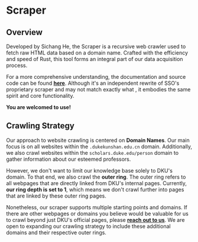 # Scraper

## Overview

Developed by Sichang He, the Scraper is a recursive web crawler used to fetch raw HTML data based on a domain name. Crafted with the efficiency and speed of Rust, this tool forms an integral part of our data acquisition process. 

For a more comprehensive understanding, the documentation and source code can be found **[here](https://github.com/SichangHe/scraper)**. Although it's an independent rewrite of SSO's proprietary scraper and may not match exactly what , it embodies the same spirit and core functionality.

**You are welcomed to use!**

## Crawling Strategy

Our approach to website crawling is centered on **Domain Names**. Our main focus is on all websites within the `.dukekunshan.edu.cn` domain. Additionally, we also crawl websites within the `scholars.duke.edu/person` domain to gather information about our esteemed professors.

However, we don't want to limit our knowledge base solely to DKU's domain. To that end, we also crawl the **outer ring**. The outer ring refers to all webpages that are directly linked from DKU's internal pages. Currently, **our ring depth is set to 1**, which means we don't crawl further into pages that are linked by these outer ring pages.

Nonetheless, our scraper supports multiple starting points and domains. If there are other webpages or domains you believe would be valuable for us to crawl beyond just DKU's official pages, please **[reach out to us](./IndexGuide.md)**. We are open to expanding our crawling strategy to include these additional domains and their respective outer rings.
